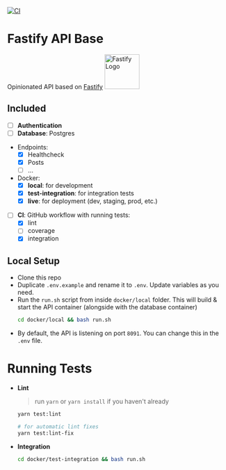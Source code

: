 [![CI](https://github.com/iniva/fastify-api-base/actions/workflows/ci.yml/badge.svg)](https://github.com/iniva/fastify-api-base/actions/workflows/ci.yml)

# Fastify API Base
Opinionated API based on [Fastify](https://www.fastify.io) <img src="https://www.fastify.io/images/fastify-logo-inverted.2180cc6b1919d47a.png" width="80" alt="Fastify Logo" />

## Included
- [ ] **Authentication**
- [ ] **Database**: Postgres
- Endpoints:
  - [x] Healthcheck
  - [x] Posts
  - [ ] ...
- Docker:
  - [x] **local**: for development
  - [x] **test-integration**: for integration tests
  - [x] **live**: for deployment (dev, staging, prod, etc.)
- [ ] **CI**: GitHub workflow with running tests:
  - [x] lint
  - [ ] coverage
  - [x] integration

## Local Setup
- Clone this repo
- Duplicate `.env.example` and rename it to `.env`. Update variables as you need.
- Run the `run.sh` script from inside `docker/local` folder. This will build & start the API container (alongside with the database container)
  ```sh
  cd docker/local && bash run.sh
  ```
- By default, the API is listening on port `8091`. You can change this in the `.env` file.

# Running Tests
- **Lint**
  > run `yarn` or `yarn install` if you haven't already
  ```sh
  yarn test:lint

  # for automatic lint fixes
  yarn test:lint-fix
  ```
- **Integration**
  ```sh
  cd docker/test-integration && bash run.sh
  ```
